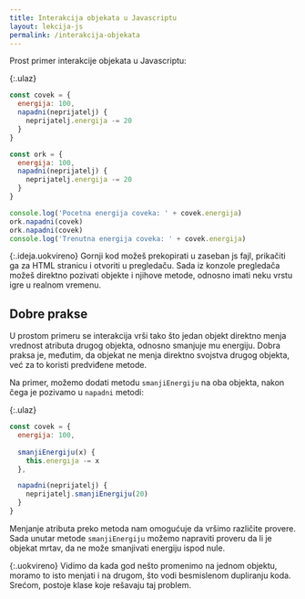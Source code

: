 ```yaml
---
title: Interakcija objekata u Javascriptu
layout: lekcija-js
permalink: /interakcija-objekata
---
```


Prost primer interakcije objekata u Javascriptu:

{:.ulaz}
```js
const covek = {
  energija: 100,
  napadni(neprijatelj) {
    neprijatelj.energija -= 20
  }
}

const ork = {
  energija: 100,
  napadni(neprijatelj) {
    neprijatelj.energija -= 20
  }
}

console.log('Pocetna energija coveka: ' + covek.energija)
ork.napadni(covek)
ork.napadni(covek)
console.log('Trenutna energija coveka: ' + covek.energija)
```

{:.ideja.uokvireno}
Gornji kod možeš prekopirati u zaseban js fajl, prikačiti ga za HTML stranicu i otvoriti u pregledaču. Sada iz konzole pregledača možeš direktno 
pozivati objekte i njihove metode, odnosno imati neku vrstu igre u realnom vremenu.

## Dobre prakse

U prostom primeru se interakcija vrši tako što jedan objekt direktno menja vrednost atributa drugog objekta, odnosno smanjuje mu energiju. Dobra praksa je, međutim, da objekat ne menja direktno svojstva drugog objekta, već za to koristi predviđene metode. 

Na primer, možemo dodati metodu `smanjiEnergiju` na oba objekta, nakon čega je pozivamo u `napadni` metodi: 

{:.ulaz}
```js
const covek = {
  energija: 100,
    
  smanjiEnergiju(x) {
    this.energija -= x
  },

  napadni(neprijatelj) {
    neprijatelj.smanjiEnergiju(20)
  }
}
```

Menjanje atributa preko metoda nam omogućuje da vršimo različite provere. Sada unutar metode `smanjiEnergiju` možemo napraviti proveru da li je objekat mrtav, da ne može smanjivati energiju ispod nule.

{:.uokvireno}
Vidimo da kada god nešto promenimo na jednom objektu, moramo to isto menjati i na drugom, što vodi besmislenom dupliranju koda. Srećom, postoje klase koje rešavaju taj problem.
